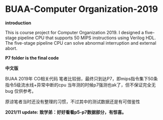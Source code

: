 # BUAA-Computer Organization-2019

**introduction**

This is course project for Computer Organization 2019. I designed a five-stage pipeline CPU that supports 50 MIPS instructions using Verilog HDL. The five-stage pipeline CPU can solve abnormal interruption and external abort.

**P7 folder is the final code**


**中文版**

BUAA 2019年 CO相关代码
笔者比较弱，最终只到达P7，即mips指令集下50条指令5级流水线+异常中断的cpu 
当年测的时候p7强测也ak了，但不保证完全无bug
仅供参考。

原谅笔者当时还没有整理的习惯，不过其中的测试数据还是有可借鉴性

**2021/11 update:**
**致学弟：好好看看p5-p7数据部分，有惊喜。**
